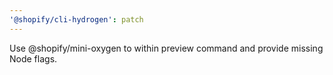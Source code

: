 ```yaml
---
'@shopify/cli-hydrogen': patch
---
```


Use @shopify/mini-oxygen to within preview command and provide missing Node flags.
